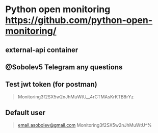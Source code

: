 # Python open monitoring https://github.com/python-open-monitoring/

## external-api container

## @Sobolev5 Telegram any questions

## Test jwt token (for postman)
> Monitoring3f2SX5w2nJhMuWtU__4rCTMAsKrKTB8rYz

## Default user
> email.asobolev@gmail.com
> Monitoring3f2SX5w2nJhMuWtU^%

